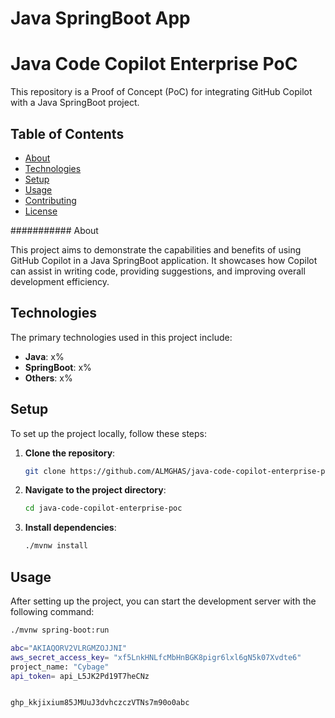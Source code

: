 # Java SpringBoot App
# Java Code Copilot Enterprise PoC

This repository is a Proof of Concept (PoC) for integrating GitHub Copilot with a Java SpringBoot project.

## Table of Contents

- [About](#about)
- [Technologies](#technologies)
- [Setup](#setup)
- [Usage](#usage)
- [Contributing](#contributing)
- [License](#license)

########### About

This project aims to demonstrate the capabilities and benefits of using GitHub Copilot in a Java SpringBoot application. It showcases how Copilot can assist in writing code, providing suggestions, and improving overall development efficiency.

## Technologies

The primary technologies used in this project include:

- **Java**: x%
- **SpringBoot**: x%
- **Others**: x%

## Setup

To set up the project locally, follow these steps:

1. **Clone the repository**:
    ```sh
    git clone https://github.com/ALMGHAS/java-code-copilot-enterprise-poc.git
    ```

2. **Navigate to the project directory**:
    ```sh
    cd java-code-copilot-enterprise-poc
    ```

3. **Install dependencies**:
    ```sh
    ./mvnw install
    ```

## Usage

After setting up the project, you can start the development server with the following command:

```sh
./mvnw spring-boot:run

abc="AKIAQORV2VLRGMZOJJNI"
aws_secret_access_key= "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"
project_name: "Cybage"
api_token= api_L5JK2Pd19T7heCNz


ghp_kkjixium85JMUuJ3dvhczczVTNs7m90o0abc
